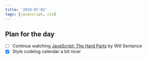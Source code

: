 ```yaml
---
title: '2019-07-02'
tags: [javascript, css]
---
```


## Plan for the day

- [ ] Continue watching [JavaScript: The Hard Parts](https://frontendmasters.com/courses/javascript-hard-parts/) by Will Sentance
- [x] Style codelog calendar a bit nicer
